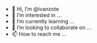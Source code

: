 - 👋 Hi, I’m @ivanzote
- 👀 I’m interested in ...
- 🌱 I’m currently learning ...
- 💞️ I’m looking to collaborate on ...
- 📫 How to reach me ...

<!---
ivanzote/ivanzote is a ✨ special ✨ repository because its `README.md` (this file) appears on your GitHub profile.
You can click the Preview link to take a look at your changes.
--->
